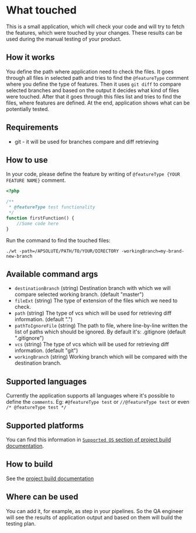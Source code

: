 # What touched
This is a small application, which will check your code and will try to fetch the features, which were touched by your changes. These results can be used during the manual testing of your product.

## How it works
You define the path where application need to check the files. It goes through all files in selected path and tries to find the `@featureType` comment where you define the type of features. Then it uses `git diff` to compare selected branches and based on the output it decides what kind of files were touched.
After that it goes through this files list and tries to find the files, where features are defined. At the end, application shows what can be potentially tested.

## Requirements
- git - it will be used for branches compare and diff retrieving

## How to use
In your code, please define the feature by writing of `@featureType {YOUR FEATURE NAME}` comment.
```php
<?php

/**
 * @featureType test functionality
 */
function firstFunction() {
    //Some code here
}
```

Run the command to find the touched files:
```shell script
./wt -path=/APSOLUTE/PATH/TO/YOUR/DIRECTORY -workingBranch=my-brand-new-branch
```

## Available command args
- `destinationBranch` (string)
Destination branch with which we will compare selected working branch. (default "master")
- `fileExt` (string)
The type of extension of the files which we need to check.
- `path` (string)
The type of vcs which will be used for retrieving diff information. (default ".")
- `pathToIgnoreFile` (string)
The path to file, where line-by-line written the list of paths which should be ignored. By default it's: .gitignore (default ".gitignore")
- `vcs` (string)
The type of vcs which will be used for retrieving diff information. (default "git")
- `workingBranch` (string)
Working branch which will be compared with the destination branch.

## Supported languages
Currently the application supports all languages where it's possible to define the `comments`. Eg: `#@featureType test` or `//@featureType test` or even `/* @featureType test */`

## Supported platforms
You can find this information in [`Supported OS` section of project build documentation](documentation/build.md).

## How to build
See the [project build documentation](documentation/build.md)

## Where can be used
You can add it, for example, as step in your pipelines. So the QA engineer will see the results of application output and based on them will build the testing plan.
